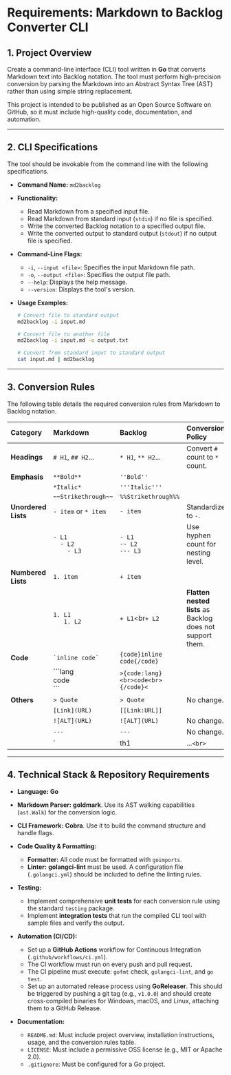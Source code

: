 # Requirements: Markdown to Backlog Converter CLI

## 1. Project Overview

Create a command-line interface (CLI) tool written in **Go** that converts Markdown text into Backlog notation. The tool must perform high-precision conversion by parsing the Markdown into an Abstract Syntax Tree (AST) rather than using simple string replacement.

This project is intended to be published as an Open Source Software on GitHub, so it must include high-quality code, documentation, and automation.

---

## 2. CLI Specifications

The tool should be invokable from the command line with the following specifications.

-   **Command Name:** `md2backlog`

-   **Functionality:**
    -   Read Markdown from a specified input file.
    -   Read Markdown from standard input (`stdin`) if no file is specified.
    -   Write the converted Backlog notation to a specified output file.
    -   Write the converted output to standard output (`stdout`) if no output file is specified.

-   **Command-Line Flags:**
    -   `-i`, `--input <file>`: Specifies the input Markdown file path.
    -   `-o`, `--output <file>`: Specifies the output file path.
    -   `--help`: Displays the help message.
    -   `--version`: Displays the tool's version.

-   **Usage Examples:**
    ```bash
    # Convert file to standard output
    md2backlog -i input.md

    # Convert file to another file
    md2backlog -i input.md -o output.txt

    # Convert from standard input to standard output
    cat input.md | md2backlog
    ```

---

## 3. Conversion Rules

The following table details the required conversion rules from Markdown to Backlog notation.

| Category | Markdown | Backlog | Conversion Policy |
| :--- | :--- | :--- | :--- |
| **Headings** | `# H1`, `## H2`... | `* H1`, `** H2`... | Convert `#` count to `*` count. |
| **Emphasis** | `**Bold**` | `''Bold''` | |
| | `*Italic*` | `'''Italic'''` | |
| | `~~Strikethrough~~` | `%%Strikethrough%%` | |
| **Unordered Lists**| `- item` or `* item` | `- item` | Standardize to `-`. |
| | `- L1`<br>`  - L2`<br>`    - L3` | `- L1`<br>`-- L2`<br>`--- L3` | Use hyphen count for nesting level. |
| **Numbered Lists**| `1. item` | `+ item` | |
| | `1. L1`<br>`   1. L2` | `+ L1`<br`+ L2` | **Flatten nested lists** as Backlog does not support them. |
| **Code** | `` `inline code` `` | `{code}inline code{/code}` | |
| | \`\`\`lang<br>code<br>\`\`\` | `>{code:lang}<br>code<br>{/code}<` | |
| **Others** | `> Quote` | `> Quote` | No change. |
| | `[Link](URL)` | `[[Link:URL]]` | |
| | `![ALT](URL)` | `![ALT](URL)` | No change. |
| | `---` | `---` | No change. |
| | `|th1|...`<br>`|---|...`<br>`|td1|...` | `|*th1|...`<br`|td1|...` | Add `*` to header cells. |

---

## 4. Technical Stack & Repository Requirements

-   **Language:** **Go**
-   **Markdown Parser:** **goldmark**. Use its AST walking capabilities (`ast.Walk`) for the conversion logic.
-   **CLI Framework:** **Cobra**. Use it to build the command structure and handle flags.

-   **Code Quality & Formatting:**
    -   **Formatter:** All code must be formatted with `goimports`.
    -   **Linter:** **golangci-lint** must be used. A configuration file (`.golangci.yml`) should be included to define the linting rules.

-   **Testing:**
    -   Implement comprehensive **unit tests** for each conversion rule using the standard `testing` package.
    -   Implement **integration tests** that run the compiled CLI tool with sample files and verify the output.

-   **Automation (CI/CD):**
    -   Set up a **GitHub Actions** workflow for Continuous Integration (`.github/workflows/ci.yml`).
    -   The CI workflow must run on every push and pull request.
    -   The CI pipeline must execute: `gofmt` check, `golangci-lint`, and `go test`.
    -   Set up an automated release process using **GoReleaser**. This should be triggered by pushing a git tag (e.g., `v1.0.0`) and should create cross-compiled binaries for Windows, macOS, and Linux, attaching them to a GitHub Release.

-   **Documentation:**
    -   `README.md`: Must include project overview, installation instructions, usage, and the conversion rules table.
    -   `LICENSE`: Must include a permissive OSS license (e.g., MIT or Apache 2.0).
    -   `.gitignore`: Must be configured for a Go project.